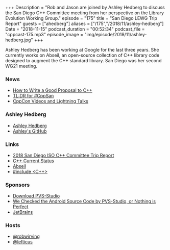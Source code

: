 +++
Description = "Rob and Jason are joined by Ashley Hedberg to discuss the San Diego C++ Committee meeting from her perspective on the Library Evolution Working Group."
episode = "175"
title = "San Diego LEWG Trip Report"
guests = ["ahedberg"]
aliases = ["/175","/2018/11/ashley-hedberg"]
Date = "2018-11-15"
podcast_duration = "00:52:34"
podcast_file = "cppcast-175.mp3"
episode_image = "img/episode/2018/11/ashley-hedberg.jpg"
+++

Ashley Hedberg has been working at Google for the last three years. She currently works on Abseil, an open-source collection of C++ library code designed to augment the C++ standard library. San Diego was her second WG21 meeting.

### News ###

 - [How to Write a Good Proposal to C++](https://thephd.github.io/writing-good-proposals)
 - [TL:DR for #CppSan](https://hackmd.io/s/H19sHNB67#)
 - [CppCon Videos and Lightning Talks](https://www.youtube.com/user/CppCon/playlists)

### Ashley Hedberg ###

 - [Ashley Hedberg](https://www.linkedin.com/in/aehedberg/)
 - [Ashley's GitHub](https://github.com/ahedberg)

### Links ###

 - [2018 San Diego ISO C++ Committee Trip Report](https://old.reddit.com/r/cpp/comments/9vwvbz/2018_san_diego_iso_c_committee_trip_report_ranges/)
 - [C++ Current Status](https://isocpp.org/std/status)
 - [Abseil](https://abseil.io/)
 - [#include <C++>](https://www.includecpp.org/)

### Sponsors ###

- [Download PVS-Studio](https://www.viva64.com/en/pvs-studio-download/)
- [We Checked the Android Source Code by PVS-Studio, or Nothing is Perfect](https://www.viva64.com/en/b/0579/)
- [JetBrains](https://www.jetbrains.com/cpp/?utm_source=cppcast&utm_medium=podcast&utm_content=cppcast-podcast&utm_campaign=cpp)

### Hosts ###

- [@robwirving](https://twitter.com/robwirving)
- [@lefticus](https://twitter.com/lefticus)


